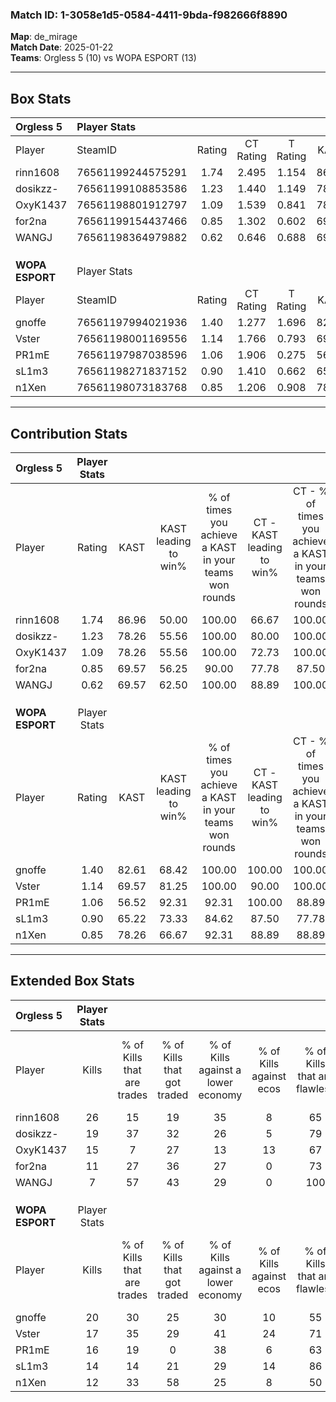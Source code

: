 ### Match ID: 1-3058e1d5-0584-4411-9bda-f982666f8890  
**Map**: de_mirage  
**Match Date**: 2025-01-22  
**Teams**: Orgless 5 (10) vs WOPA ESPORT (13)  

---  

## Box Stats  

| **Orgless 5**   | Player Stats      |        |           |          |       |       |       |         |        |      |     |
| :- | :- | :-: | :-: | :-: | :-: | :-: | :-: | :-: | :-: | :-: | :-: |
| Player          | SteamID           | Rating | CT Rating | T Rating | KAST  |  ADR  | Kills | Assists | Deaths | K/D  | HS% |
| rinn1608        | 76561199244575291 |  1.74  |   2.495   |  1.154   | 86.96 | 119.3 |  26   |    7    |   15   | 1.73 | 69  |
| dosikzz-        | 76561199108853586 |  1.23  |   1.440   |  1.149   | 78.26 | 75.8  |  19   |    2    |   16   | 1.19 | 57  |
| OxyK1437        | 76561198801912797 |  1.09  |   1.539   |  0.841   | 78.26 | 63.7  |  15   |    3    |   14   | 1.07 | 66  |
| for2na          | 76561199154437466 |  0.85  |   1.302   |  0.602   | 69.57 | 81.6  |  11   |   11    |   19   | 0.58 | 18  |
| WANGJ           | 76561198364979882 |  0.62  |   0.646   |  0.688   | 69.57 | 31.4  |   7   |    8    |   15   | 0.47 | 42  |
|                 |                   |        |           |          |       |       |       |         |        |      |     |
|                 |                   |        |           |          |       |       |       |         |        |      |     |
|                 |                   |        |           |          |       |       |       |         |        |      |     |
| **WOPA ESPORT** | Player Stats      |        |           |          |       |       |       |         |        |      |     |
| Player          | SteamID           | Rating | CT Rating | T Rating | KAST  |  ADR  | Kills | Assists | Deaths | K/D  | HS% |
| gnoffe          | 76561197994021936 |  1.40  |   1.277   |  1.696   | 82.61 | 84.4  |  20   |    4    |   13   | 1.54 | 35  |
| Vster           | 76561198001169556 |  1.14  |   1.766   |  0.793   | 69.57 | 85.8  |  17   |    7    |   16   | 1.06 | 58  |
| PR1mE           | 76561197987038596 |  1.06  |   1.906   |  0.275   | 56.52 | 79.7  |  16   |    6    |   13   | 1.23 | 56  |
| sL1m3           | 76561198271837152 |  0.90  |   1.410   |  0.662   | 65.22 | 83.7  |  14   |    3    |   19   | 0.74 | 50  |
| n1Xen           | 76561198073183768 |  0.85  |   1.206   |  0.908   | 78.26 | 50.4  |  12   |    0    |   17   | 0.71 | 83  |
---  

## Contribution Stats  

| **Orgless 5**   | Player Stats |       |                      |                                                        |                           |                                                             |                          |                                                            |
| :- | :-: | :-: | :-: | :-: | :-: | :-: | :-: | :-: |
| Player          |    Rating    | KAST  | KAST leading to win% | % of times you achieve a KAST in your teams won rounds | CT - KAST leading to win% | CT - % of times you achieve a KAST in your teams won rounds | T - KAST leading to win% | T - % of times you achieve a KAST in your teams won rounds |
| rinn1608        |     1.74     | 86.96 |        50.00         |                         100.00                         |           66.67           |                           100.00                            |          25.00           |                           100.00                           |
| dosikzz-        |     1.23     | 78.26 |        55.56         |                         100.00                         |           80.00           |                           100.00                            |          25.00           |                           100.00                           |
| OxyK1437        |     1.09     | 78.26 |        55.56         |                         100.00                         |           72.73           |                           100.00                            |          28.57           |                           100.00                           |
| for2na          |     0.85     | 69.57 |        56.25         |                         90.00                          |           77.78           |                            87.50                            |          28.57           |                           100.00                           |
| WANGJ           |     0.62     | 69.57 |        62.50         |                         100.00                         |           88.89           |                           100.00                            |          28.57           |                           100.00                           |
|                 |              |       |                      |                                                        |                           |                                                             |                          |                                                            |
|                 |              |       |                      |                                                        |                           |                                                             |                          |                                                            |
|                 |              |       |                      |                                                        |                           |                                                             |                          |                                                            |
| **WOPA ESPORT** | Player Stats |       |                      |                                                        |                           |                                                             |                          |                                                            |
| Player          |    Rating    | KAST  | KAST leading to win% | % of times you achieve a KAST in your teams won rounds | CT - KAST leading to win% | CT - % of times you achieve a KAST in your teams won rounds | T - KAST leading to win% | T - % of times you achieve a KAST in your teams won rounds |
| gnoffe          |     1.40     | 82.61 |        68.42         |                         100.00                         |          100.00           |                           100.00                            |          40.00           |                           100.00                           |
| Vster           |     1.14     | 69.57 |        81.25         |                         100.00                         |           90.00           |                           100.00                            |          66.67           |                           100.00                           |
| PR1mE           |     1.06     | 56.52 |        92.31         |                         92.31                          |          100.00           |                            88.89                            |          80.00           |                           100.00                           |
| sL1m3           |     0.90     | 65.22 |        73.33         |                         84.62                          |           87.50           |                            77.78                            |          57.14           |                           100.00                           |
| n1Xen           |     0.85     | 78.26 |        66.67         |                         92.31                          |           88.89           |                            88.89                            |          44.44           |                           100.00                           |
---  

## Extended Box Stats  

| **Orgless 5**   | Player Stats |                            |                            |                                    |                         |                              |                                 |        |                             |                                     |                          |                               |                            |
| :- | :-: | :-: | :-: | :-: | :-: | :-: | :-: | :-: | :-: | :-: | :-: | :-: | :-: |
| Player          |    Kills     | % of Kills that are trades | % of Kills that got traded | % of Kills against a lower economy | % of Kills against ecos | % of Kills that are flawless | % of Kills that are close duels | Deaths | % of Deaths that get traded | % of Deaths against a lower economy | % of Deaths against ecos | % of Deaths that are flawless | % of Deaths that are close |
| rinn1608        |      26      |             15             |             19             |                 35                 |            8            |              65              |                4                |   15   |             33              |                 13                  |            0             |              67               |             27             |
| dosikzz-        |      19      |             37             |             32             |                 26                 |            5            |              79              |                5                |   16   |             19              |                 19                  |            0             |              69               |             13             |
| OxyK1437        |      15      |             7              |             27             |                 13                 |           13            |              67              |               13                |   14   |             36              |                 14                  |            0             |              79               |             7              |
| for2na          |      11      |             27             |             36             |                 27                 |            0            |              73              |                9                |   19   |             26              |                 21                  |            5             |              47               |             11             |
| WANGJ           |      7       |             57             |             43             |                 29                 |            0            |             100              |                0                |   15   |             13              |                 20                  |            0             |              67               |             0              |
|                 |              |                            |                            |                                    |                         |                              |                                 |        |                             |                                     |                          |                               |                            |
|                 |              |                            |                            |                                    |                         |                              |                                 |        |                             |                                     |                          |                               |                            |
|                 |              |                            |                            |                                    |                         |                              |                                 |        |                             |                                     |                          |                               |                            |
| **WOPA ESPORT** | Player Stats |                            |                            |                                    |                         |                              |                                 |        |                             |                                     |                          |                               |                            |
| Player          |    Kills     | % of Kills that are trades | % of Kills that got traded | % of Kills against a lower economy | % of Kills against ecos | % of Kills that are flawless | % of Kills that are close duels | Deaths | % of Deaths that get traded | % of Deaths against a lower economy | % of Deaths against ecos | % of Deaths that are flawless | % of Deaths that are close |
| gnoffe          |      20      |             30             |             25             |                 30                 |           10            |              55              |                5                |   13   |             31              |                  8                  |            0             |              69               |             0              |
| Vster           |      17      |             35             |             29             |                 41                 |           24            |              71              |               12                |   16   |             31              |                 13                  |            0             |              63               |             13             |
| PR1mE           |      16      |             19             |             0              |                 38                 |            6            |              63              |               13                |   13   |              0              |                 15                  |            0             |              77               |             0              |
| sL1m3           |      14      |             14             |             21             |                 29                 |           14            |              86              |                7                |   19   |             26              |                 21                  |            5             |              74               |             11             |
| n1Xen           |      12      |             33             |             58             |                 25                 |            8            |              50              |               25                |   17   |             47              |                 18                  |            0             |              82               |             6              |
